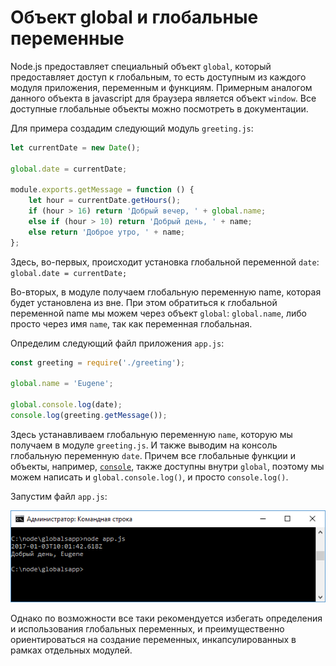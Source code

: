 # Объект global и глобальные переменные

Node.js предоставляет специальный объект `global`, который предоставляет доступ к глобальным, то есть доступным из каждого модуля приложения, переменным и функциям. Примерным аналогом данного объекта в javascript для браузера является объект `window`. Все доступные глобальные объекты можно посмотреть в документации.

Для примера создадим следующий модуль `greeting.js`:

```js
let currentDate = new Date();

global.date = currentDate;

module.exports.getMessage = function () {
    let hour = currentDate.getHours();
    if (hour > 16) return 'Добрый вечер, ' + global.name;
    else if (hour > 10) return 'Добрый день, ' + name;
    else return 'Доброе утро, ' + name;
};
```

Здесь, во-первых, происходит установка глобальной переменной `date`: `global.date = currentDate;`

Во-вторых, в модуле получаем глобальную переменную name, которая будет установлена из вне. При этом обратиться к глобальной переменной name мы можем через объект `global`: `global.name`, либо просто через имя `name`, так как переменная глобальная.

Определим следующий файл приложения `app.js`:

```js
const greeting = require('./greeting');

global.name = 'Eugene';

global.console.log(date);
console.log(greeting.getMessage());
```

Здесь устанавливаем глобальную переменную `name`, которую мы получаем в модуле `greeting.js`. И также выводим на консоль глобальную переменную `date`. Причем все глобальные функции и объекты, например, [`console`](../../api/console.md), также доступны внутри `global`, поэтому мы можем написать и `global.console.log()`, и просто `console.log()`.

Запустим файл `app.js`:

![2.20.png](2.20.png)

Однако по возможности все таки рекомендуется избегать определения и использования глобальных переменных, и преимущественно ориентироваться на создание переменных, инкапсулированных в рамках отдельных модулей.
